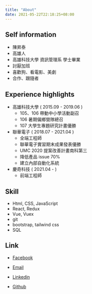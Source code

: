 ```yaml
---
title: "About"
date: 2021-05-22T22:18:25+08:00
---
```


## Self information

- 陳昇泰
- 高雄人
- 高雄科技大學 資訊管理系 學士畢業
- 討厭加班
- 喜歡狗、看電影、美劇
- 合作、跟隨者

## Experience highlights

- 高雄科技大學 ( 2015.09 - 2019.06 )
    - 105、106 帶動中小學活動副召
    - 106 暑期偏鄉營隊總召
    - 107 大學生專題研究計畫優勝
- 聯華電子 ( 2018.07 - 2021.04 )
    - 全端工程師
    - 聯華電子實習期末成果發表優勝
    - UMC 2020 提案改善計畫南科第三
    - 降低產品 issue 70%
    - 建立內部自動化系統
- 慶奇科技 ( 2021.04 -  )
    - 前端工程師

## Skill

- Html, CSS, JavaScript
- React, Redux
- Vue, Vuex
- git
- bootstrap, tailwind css
- SQL

## Link

- [Facebook](https://www.facebook.com/profile.php?id=100000612690305)

- [Email](mailto:tp6gw94@gmail.com)

- [Linkedin](https://www.linkedin.com/in/cshengtai6/)

- [Github](https://github.com/tp6gw94)